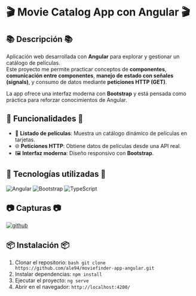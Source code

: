 # 🎬 Movie Catalog App con Angular 🎬

## 📚 Descripción 📚
Aplicación web desarrollada con **Angular** para explorar y gestionar un catálogo de películas.  
Este proyecto me permite practicar conceptos de **componentes**, **comunicación entre componentes**, **manejo de estado con señales (signals)**, y consumo de datos mediante **peticiones HTTP (GET)**.  

La app ofrece una interfaz moderna con **Bootstrap** y está pensada como práctica para reforzar conocimientos de Angular.

## 🚀 Funcionalidades 🚀
- 🎥 **Listado de películas**: Muestra un catálogo dinámico de películas en tarjetas.  
- 🌐 **Peticiones HTTP**: Obtiene datos de películas desde una API real.  
- 🖼️ **Interfaz moderna**: Diseño responsivo con **Bootstrap**.  

## 🤖 Tecnologías utilizadas 🤖
![Angular](https://img.shields.io/badge/Angular-DD0031?style=for-the-badge&logo=angular&logoColor=white)
![Bootstrap](https://img.shields.io/badge/Bootstrap-7952B3?style=for-the-badge&logo=bootstrap&logoColor=white)
![TypeScript](https://img.shields.io/badge/TypeScript-007ACC?style=for-the-badge&logo=typescript&logoColor=white)

## 📷 Capturas 📷
<a href='https://postimages.org/' target='_blank'><img src='https://i.postimg.cc/gkH0PM78/github.png' border='0' alt='github'/></a>

## 📦 Instalación 📦
1. Clonar el repositorio:
   `bash
   git clone https://github.com/ale94/moviefinder-app-angular.git`
2. Instalar dependencias:
  `npm install`
3. Ejecutar el proyecto:
  `ng serve`
4. Abrir en el navegador:
  `http://localhost:4200/`
